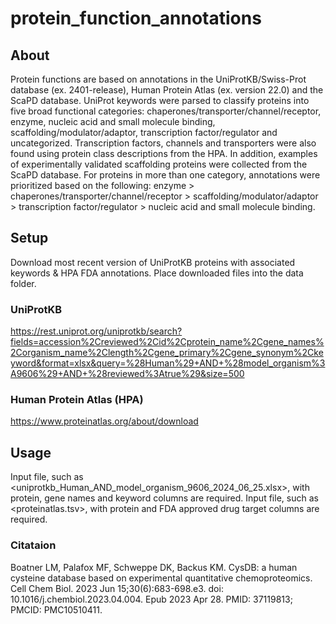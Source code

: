 # protein_function_annotations

## About
Protein functions are based on annotations in the UniProtKB/Swiss-Prot database (ex. 2401-release), Human Protein Atlas (ex. version 22.0) and the ScaPD database. UniProt keywords were parsed to classify proteins into five broad functional categories: chaperones/transporter/channel/receptor, enzyme, nucleic acid and small molecule binding, scaffolding/modulator/adaptor, transcription factor/regulator and uncategorized. Transcription factors, channels and transporters were also found using protein class descriptions from the HPA. In addition, examples of experimentally validated scaffolding proteins were collected from the ScaPD database. For proteins in more than one category, annotations were prioritized based on the following: enzyme > chaperones/transporter/channel/receptor > scaffolding/modulator/adaptor > transcription factor/regulator > nucleic acid and small molecule binding.

## Setup
Download most recent version of UniProtKB proteins with associated keywords & HPA FDA annotations. Place downloaded files into the data folder.

### UniProtKB
https://rest.uniprot.org/uniprotkb/search?fields=accession%2Creviewed%2Cid%2Cprotein_name%2Cgene_names%2Corganism_name%2Clength%2Cgene_primary%2Cgene_synonym%2Ckeyword&format=xlsx&query=%28Human%29+AND+%28model_organism%3A9606%29+AND+%28reviewed%3Atrue%29&size=500

### Human Protein Atlas (HPA)
https://www.proteinatlas.org/about/download

## Usage
Input file, such as <uniprotkb_Human_AND_model_organism_9606_2024_06_25.xlsx>, with protein, gene names and keyword columns are required. Input file, such as <proteinatlas.tsv>, with protein and FDA approved drug target columns are required.

### Citataion
Boatner LM, Palafox MF, Schweppe DK, Backus KM. CysDB: a human cysteine database based on experimental quantitative chemoproteomics. Cell Chem Biol. 2023 Jun 15;30(6):683-698.e3. doi: 10.1016/j.chembiol.2023.04.004. Epub 2023 Apr 28. PMID: 37119813; PMCID: PMC10510411.
